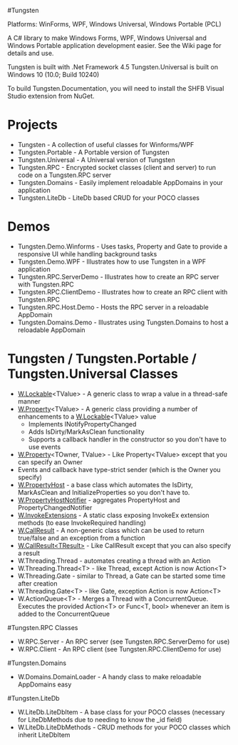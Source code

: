 #Tungsten

Platforms: WinForms, WPF, Windows Universal, Windows Portable (PCL)

A C# library to make Windows Forms, WPF, Windows Universal and Windows Portable application development easier.  See the Wiki page for details and use.

Tungsten is built with .Net Framework 4.5
Tungsten.Universal is built on Windows 10 (10.0; Build 10240)

To build Tungsten.Documentation, you will need to install the SHFB Visual Studio extension from NuGet.

# Projects
* Tungsten - A collection of useful classes for Winforms/WPF
* Tungsten.Portable - A Portable version of Tungsten
* Tungsten.Universal - A Universal version of Tungsten
* Tungsten.RPC - Encrypted socket classes (client and server) to run code on a Tungsten.RPC server
* Tungsten.Domains - Easily implement reloadable AppDomains in your application
* Tungsten.LiteDb - LiteDb based CRUD for your POCO classes

# Demos
* Tungsten.Demo.Winforms - Uses tasks, Property and Gate to provide a responsive UI while handling background tasks
* Tungsten.Demo.WPF - Illustrates how to use Tungsten in a WPF application
* Tungsten.RPC.ServerDemo - Illustrates how to create an RPC server with Tungsten.RPC
* Tungsten.RPC.ClientDemo - Illustrates how to create an RPC client with Tungsten.RPC
* Tungsten.RPC.Host.Demo - Hosts the RPC server in a reloadable AppDomain
* Tungsten.Domains.Demo - Illustrates using Tungsten.Domains to host a reloadable AppDomain

# Tungsten / Tungsten.Portable / Tungsten.Universal Classes
* [W.Lockable](https://github.com/mode51/Tungsten/wiki/Lockable-TValue-)\<TValue\> - A generic class to wrap a value in a thread-safe manner
* [W.Property](https://github.com/mode51/Tungsten/wiki/Property-TValue)\<TValue\> - A generic class providing a number of enhancements to a [W.Lockable](https://github.com/mode51/Tungsten/wiki/Lockable-TValue-)\<TValue\> value
    * Implements INotifyPropertyChanged
    * Adds IsDirty/MarkAsClean functionality
    * Supports a callback handler in the constructor so you don't have to use events
* [W.Property](https://github.com/mode51/Tungsten/wiki/Property-TOwner,-TValue)\<TOwner, TValue\> - Like Property\<TValue\> except that you can specify an Owner
* Events and callback have type-strict sender (which is the Owner you specify)
* [W.PropertyHost](https://github.com/mode51/Tungsten/wiki/PropertyHost) - a base class which automates the IsDirty, MarkAsClean and InitializeProperties so you don't have to.
* [W.PropertyHostNotifier](https://github.com/mode51/Tungsten/wiki/PropertyChangedNotifier) - aggregates PropertyHost and PropertyChangedNotifier
* [W.InvokeExtensions](https://github.com/mode51/Tungsten/wiki/InvokeExtensions) - A static class exposing InvokeEx extension methods (to ease InvokeRequired handling)
* [W.CallResult](https://github.com/mode51/Tungsten/wiki/CallResult) - A non-generic class which can be used to return true/false and an exception from a function
* [W.CallResult\<TResult\>](https://github.com/mode51/Tungsten/wiki/CallResult-TResult) - Like CallResult except that you can also specify a result
* W.Threading.Thread - automates creating a thread with an Action
* W.Threading.Thread\<T\> - like Thread, except Action is now Action\<T\>
* W.Threading.Gate - similar to Thread, a Gate can be started some time after creation
* W.Threading.Gate\<T\> - like Gate, exception Action is now Action\<T\>
* W.ActionQueue\<T\> - Merges a Thread with a ConcurrentQueue.  Executes the provided Action\<T\> or Func\<T, bool\> whenever an item is added to the ConcurrentQueue

#Tungsten.RPC Classes
* W.RPC.Server - An RPC server (see Tungsten.RPC.ServerDemo for use)
* W.RPC.Client - An RPC client (see Tungsten.RPC.ClientDemo for use)

#Tungsten.Domains
* W.Domains.DomainLoader - A handy class to make reloadable AppDomains easy

#Tungsten.LiteDb
* W.LiteDb.LiteDbItem - A base class for your POCO classes (necessary for LiteDbMethods due to needing to know the \_id field)
* W.LiteDb.LiteDbMethods - CRUD methods for your POCO classes which inherit LiteDbItem
